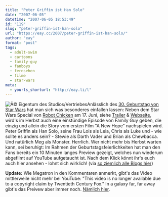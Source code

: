 ```yaml
---
title: "Peter Griffin ist Han Solo"
date: "2007-06-05"
datetime: "2007-06-05 18:53:49"
id: "119"
slug: "peter-griffin-ist-han-solo"
url: "https://eay.cc/2007/peter-griffin-ist-han-solo/"
author: "eay"
format: "post"
tags:
  - adult-swim
  - cartoons
  - family-guy
  - fanboys
  - fernsehen
  - filme
  - star-wars
meta:
  - yourls_shorturl: "http://eay.li/l"
---
```


![](/uploads/2007/petersolo.jpg "Â© Eigentum des Studios/Vertriebes")Anlässlich des [30\. Geburtstag von Star Wars](//eay.cc/2007/30-jahre-sternenkrieg/) hat man sich was besonderes einfallen lassen: Neben dem Star Wars Special von [Robot Chicken](http://eay.cc/artikel/robotchicken/) am 17. Juni, siehe [ Trailer](http://www.youtube.com/watch?v=smlMQc0zKfw) & [Webseite](http://www.adultswim.com/shows/robotchicken/stuff/rcsw/), wird's im Herbst auch eine einstündige Episode von Family Guy geben, die einzig und allein die Story vom ersten Film "A New Hope" nachspielen wird. Peter Griffin als Han Solo, seine Frau Lois als Leia, Chris als Luke und - wie sollte es anders sein? - Stewie als Darth Vader und Brian als Chewbacca. Und natürlich Meg als Monster. Herrlich. Wer nicht mehr bis Herbst warten kann, sei beruhigt: Im Rahmen der Geburtstagsfeierlichkeiten hat man den Fans bereits ein 10 Minuten langes Preview gezeigt, welches nun wiederum abgefilmt auf YouTube aufgetaucht ist. Nach dem Klick könnt ihr's euch auch hier ansehen - lohnt sich wirklich! (via [so ziemlich alle Blogs hier](http://eay.cc/links/))

**Update:** Wie Megatron in den Kommentaren anmerkt, gibt's das Video mittlerweile nicht mehr bei YouTube: "This video is no longer available due to a copyright claim by Twentieth Century Fox." In a galaxy far, far away gibt's das Preivew aber immer noch. [Nämlich hier](http://www.devilducky.com/media/62681/).
